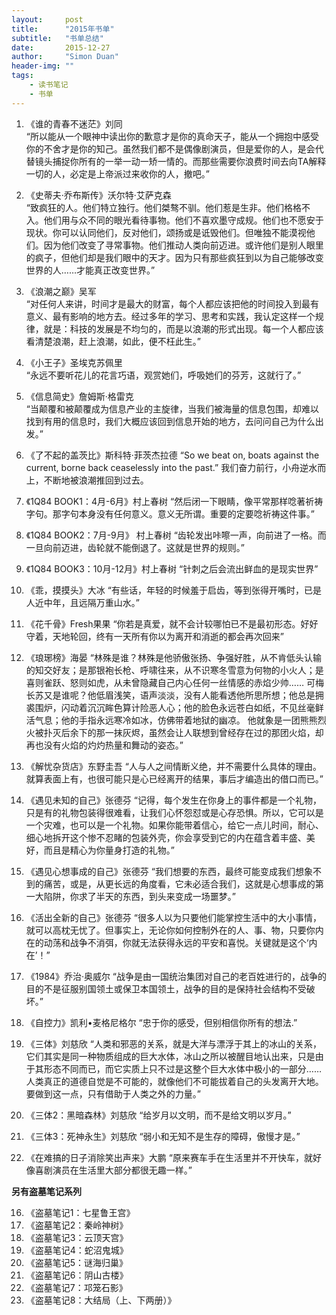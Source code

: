 ```yaml
---
layout:     post
title:      "2015年书单"
subtitle:   "书单总结"
date:       2015-12-27
author:     "Simon Duan"
header-img: ""
tags:
    - 读书笔记
    - 书单
---
```


1. 《谁的青春不迷茫》刘同    
“所以能从一个眼神中读出你的歉意才是你的真命天子，能从一个拥抱中感受你的不舍才是你的知己。虽然我们都不是偶像剧演员，但是爱你的人，是会代替镜头捕捉你所有的一举一动一矫一情的。而那些需要你浪费时间去向TA解释一切的人，必定是上帝派过来收你的人，撤吧。”

2. 《史蒂夫·乔布斯传》沃尔特·艾萨克森    
“致疯狂的人。他们特立独行。他们桀骜不驯。他们惹是生非。他们格格不入。他们用与众不同的眼光看待事物。他们不喜欢墨守成规。他们也不愿安于现状。你可以认同他们，反对他们，颂扬或是诋毁他们。但唯独不能漠视他们。因为他们改变了寻常事物。他们推动人类向前迈进。或许他们是别人眼里的疯子，但他们却是我们眼中的天才。因为只有那些疯狂到以为自己能够改变世界的人……才能真正改变世界。”

3. 《浪潮之巅》吴军    
“对任何人来讲，时间才是最大的财富，每个人都应该把他的时间投入到最有意义、最有影响的地方去。经过多年的学习、思考和实践，我认定这样一个规律，就是：科技的发展是不均匀的，而是以浪潮的形式出现。每一个人都应该看清楚浪潮，赶上浪潮，如此，便不枉此生。”

4. 《小王子》圣埃克苏佩里      
“永远不要听花儿的花言巧语，观赏她们，呼吸她们的芬芳，这就行了。”

5. 《信息简史》詹姆斯·格雷克    
“当颠覆和被颠覆成为信息产业的主旋律，当我们被海量的信息包围，却难以找到有用的信息时，我们大概应该回到信息开始的地方，去问问自己为什么出发。”

6. 《了不起的盖茨比》斯科特·菲茨杰拉德
“So we beat on, boats against the current, borne back ceaselessly into the past.”
我们奋力前行，小舟逆水而上，不断地被浪潮推回到过去。

7. 《1Q84 BOOK1：4月-6月》村上春树
“然后闭一下眼睛，像平常那样唸著祈祷字句。那字句本身没有任何意义。意义无所谓。重要的定要唸祈祷这件事。”

8. 《1Q84 BOOK2：7月-9月》 村上春树
“齿轮发出咔嚓一声，向前进了一格。而一旦向前迈进，齿轮就不能倒退了。这就是世界的规则。”

9. 《1Q84 BOOK3：10月-12月》村上春树
“针刺之后会流出鲜血的是现实世界”

10. 《乖，摸摸头》大冰
“有些话，年轻的时候羞于启齿，等到张得开嘴时，已是人近中年，且远隔万重山水。”

11. 《花千骨》Fresh果果
“你若是真爱，就不会计较哪怕已不是最初形态。好好守着，天地轮回，终有一天所有你以为离开和消逝的都会再次回来”

12. 《琅琊榜》海晏
“林殊是谁？林殊是他骄傲张扬、争强好胜，从不肯低头认输的知交好友；是那银袍长枪、呼啸往来，从不识寒冬雪意为何物的小火人；是喜则雀跃、怒则如虎，从未曾隐藏自己内心任何一丝情感的赤焰少帅…… 可梅长苏又是谁呢？他低眉浅笑，语声淡淡，没有人能看透他所思所想；他总是拥裘围炉，闪动着沉沉眸色算计险恶人心；他的脸色永远苍白如纸，不见丝毫鲜活气息；他的手指永远寒冷如冰，仿佛带着地狱的幽凉。 他就象是一团熊熊烈火被扑灭后余下的那一抹灰烬，虽然会让人联想到曾经存在过的那团火焰，却再也没有火焰的灼灼热量和舞动的姿态。”

13. 《解忧杂货店》东野圭吾
“人与人之间情断义绝，并不需要什么具体的理由。就算表面上有，也很可能只是心已经离开的结果，事后才编造出的借口而已。”

14. 《遇见未知的自己》张德芬
“记得，每个发生在你身上的事件都是一个礼物，只是有的礼物包装得很难看，让我们心怀怨怼或是心存恐惧。所以，它可以是一个灾难，也可以是一个礼物。如果你能带着信心，给它一点儿时间，耐心、细心地拆开这个惨不忍睹的包装外壳，你会享受到它的内在蕴含着丰盛、美好，而且是精心为你量身打造的礼物。”

15. 《遇见心想事成的自己》张德芬
“我们想要的东西，最终可能变成我们想象不到的痛苦，或是，从更长远的角度看，它未必适合我们，这就是心想事成的第一大陷阱，你求了半天的东西，到头来变成一场噩梦。”

16. 《活出全新的自己》张德芬
“很多人以为只要他们能掌控生活中的大小事情，就可以高枕无忧了。但事实上，无论你如何控制外在的人、事、物，只要你内在的动荡和战争不消弭，你就无法获得永远的平安和喜悦。关键就是这个‘内在’！”

18. 《1984》乔治·奥威尔
“战争是由一国统治集团对自己的老百姓进行的，战争的目的不是征服别国领土或保卫本国领土，战争的目的是保持社会结构不受破坏。”

15. 《自控力》凯利•麦格尼格尔
“忠于你的感受，但别相信你所有的想法.”

24. 《三体》刘慈欣
“人类和邪恶的关系，就是大洋与漂浮于其上的冰山的关系，它们其实是同一种物质组成的巨大水体，冰山之所以被醒目地认出来，只是由于其形态不同而已，而它实质上只不过是这整个巨大水体中极小的一部分……人类真正的道德自觉是不可能的，就像他们不可能拔着自己的头发离开大地。要做到这一点，只有借助于人类之外的力量。”

25. 《三体2：黑暗森林》刘慈欣
“给岁月以文明，而不是给文明以岁月。”

26. 《三体3：死神永生》刘慈欣
“弱小和无知不是生存的障碍，傲慢才是。”

27. 《在难搞的日子消除笑出声来》大鹏
“原来赛车手在生活里并不开快车，就好像喜剧演员在生活里大部分都很无趣一样。”

<b>另有盗墓笔记系列</b>

16. 《盗墓笔记1：七星鲁王宫》
17. 《盗墓笔记2：秦岭神树》
18. 《盗墓笔记3：云顶天宫》
19. 《盗墓笔记4：蛇沼鬼城》
20. 《盗墓笔记5：谜海归巢》
21. 《盗墓笔记6：阴山古楼》
22. 《盗墓笔记7：邛笼石影》
23. 《盗墓笔记8：大结局（上、下两册）》
